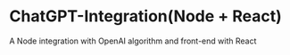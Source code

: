 # ChatGPT-Integration(Node + React)
 A Node integration with OpenAI algorithm and front-end with React
